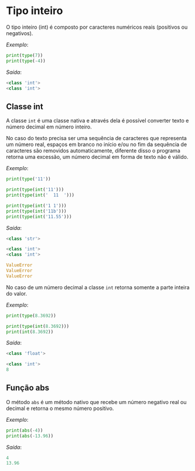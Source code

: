 # Tipo inteiro

O tipo inteiro (int) é composto por caracteres numéricos reais (positivos ou negativos).

*Exemplo*:
~~~python
print(type(7))
print(type(-4))
~~~

*Saída*:
~~~python
<class 'int'>
<class 'int'>
~~~

## Classe int

A classe `int` é uma classe nativa e através dela é possível converter texto e número decimal em número inteiro.

No caso do texto precisa ser uma sequência de caracteres que representa um número real, espaços em branco no início e/ou no fim da sequência de caracteres são removidos automaticamente, diferente disso o programa retorna uma excessão, um número decimal em forma de texto não é válido.

*Exemplo*:
~~~python
print(type('11'))

print(type(int('11')))
print(type(int('  11  ')))

print(type(int('1 1')))
print(type(int('11b')))
print(type(int('11.55')))
~~~

*Saída*:
~~~python
<class 'str'>

<class 'int'>
<class 'int'>

ValueError
ValueError
ValueError
~~~

No caso de um número decimal a classe `int` retorna somente a parte inteira do valor.

*Exemplo*:
~~~python
print(type(8.3692))

print(type(int(8.3692)))
print(int(8.3692))
~~~

*Saída*:
~~~python
<class 'float'>

<class 'int'>
8
~~~

## Função abs

O método `abs` é um método nativo que recebe um número negativo real ou decimal e retorna o mesmo número positivo.

*Exemplo*:
~~~python
print(abs(-4))
print(abs(-13.96))
~~~

*Saída*:
~~~python
4
13.96
~~~